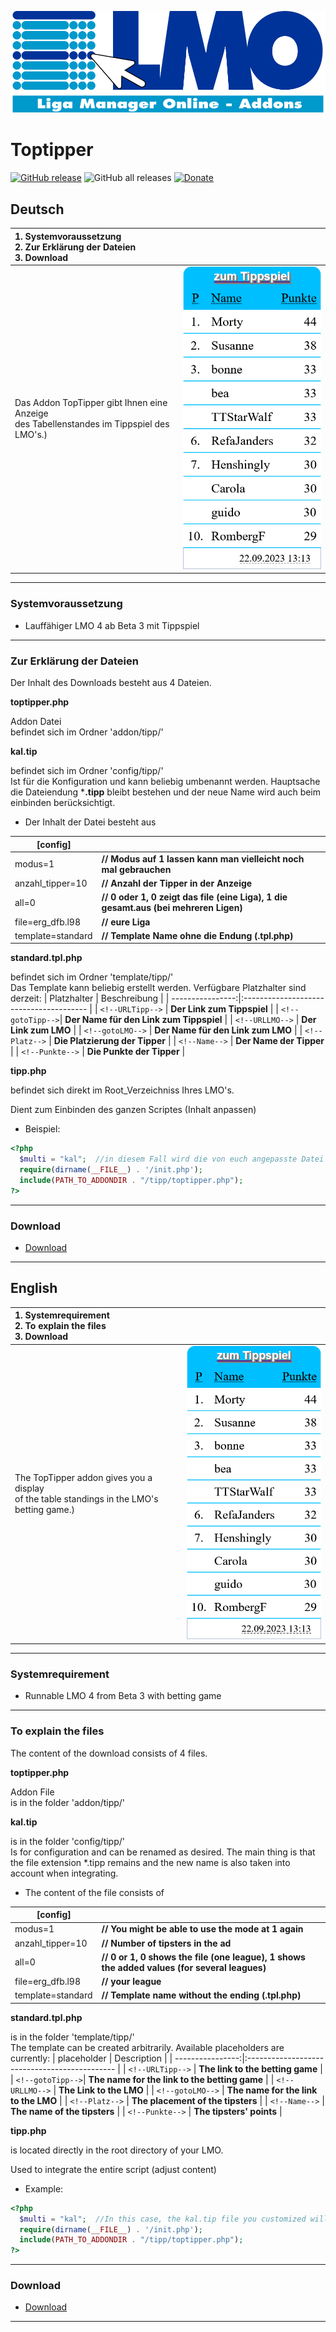 ![Addons für den LMO](https://github.com/henshingly/Toptipper/blob/main/lmo/help/media/addon.svg)
# Toptipper
[![GitHub release](https://img.shields.io/github/release/henshingly/Toptipper?include_prereleases=&sort=semver&color=blue)](https://github.com/henshingly/Toptipper/releases/)
![GitHub all releases](https://img.shields.io/github/downloads/henshingly/Toptipper/total)
[![Donate](https://img.shields.io/badge/-You%20could%20buy%20me%20a%20coffee-brown.svg)](https://www.paypal.com/paypalme/henshingly)

## Deutsch

| 1. **Systemvoraussetzung**<br/>2. **Zur Erklärung der Dateien**<br/>3. **Download**         |                                    |
|:------------------------------------------------------------------------------------------- | ---------------------------------- |
| Das Addon TopTipper gibt Ihnen eine Anzeige<br>des Tabellenstandes im Tippspiel des LMO's.) | ![](/lmo/help/media/toptipper.png) |


---

### Systemvoraussetzung

- Lauffähiger LMO 4 ab Beta 3 mit Tippspiel

---

### Zur Erklärung der Dateien

Der Inhalt des Downloads besteht aus 4 Dateien.



**toptipper.php**

Addon Datei<br>
befindet sich im Ordner 'addon/tipp/'



**kal.tip**

befindet sich im Ordner 'config/tipp/'<br>
Ist für die Konfiguration und kann beliebig umbenannt werden. Hauptsache die Dateiendung ***.tipp** bleibt bestehen und der neue Name wird auch beim einbinden berücksichtigt.  

- Der Inhalt der Datei besteht aus  

| [config]          |                                                                                      |
| ----------------- | ------------------------------------------------------------------------------------ |
| modus=1           | **// Modus auf 1 lassen kann man vielleicht noch mal gebrauchen**                    |
| anzahl_tipper=10  | **// Anzahl der Tipper in der Anzeige**                                              |
| all=0             | **// 0 oder 1, 0 zeigt das file (eine Liga), 1 die gesamt.aus (bei mehreren Ligen)** |
| file=erg_dfb.l98  | **// eure Liga**                                                                     |
| template=standard | **// Template Name ohne die Endung (.tpl.php)**                                      |



**standard.tpl.php**

befindet sich im Ordner 'template/tipp/'<br>
Das Template kann beliebig erstellt werden. Verfügbare Platzhalter sind derzeit:
| Platzhalter      | Beschreibung                            |
| ----------------:|:--------------------------------------- |
| `<!--URLTipp-->` | **Der Link zum Tippspiel**              |
| `<!--gotoTipp-->`| **Der Name für den Link zum Tippspiel** |
| `<!--URLLMO-->`  | **Der Link zum LMO**                    |
| `<!--gotoLMO-->` | **Der Name für den Link zum LMO**       |
| `<!--Platz-->`   | **Die Platzierung der Tipper**          |
| `<!--Name-->`    | **Der Name der Tipper**                 |
| `<!--Punkte-->`  | **Die Punkte der Tipper**               |



**tipp.php**

befindet sich direkt im Root_Verzeichniss Ihres LMO's.

Dient zum Einbinden des ganzen Scriptes (Inhalt anpassen)

- Beispiel:

```php
<?php
  $multi = "kal";  //in diesem Fall wird die von euch angepasste Datei kal.tip eingebunden.
  require(dirname(__FILE__) . '/init.php');
  include(PATH_TO_ADDONDIR . "/tipp/toptipper.php");
?>
```

---

### Download

- [Download](https://github.com/henshingly/Toptipper/tags)

---


## English

| 1. **Systemrequirement**<br/>2. **To explain the files**<br/>3. **Download**                  |                                    |
|:--------------------------------------------------------------------------------------------- | ---------------------------------- |
| The TopTipper addon gives you a display<br>of the table standings in the LMO's betting game.) | ![](/lmo/help/media/toptipper.png) |


---

### Systemrequirement

- Runnable LMO 4 from Beta 3 with betting game

---

### To explain the files

The content of the download consists of 4 files.



**toptipper.php**

Addon File<br>
is in the folder 'addon/tipp/'



**kal.tip**

is in the folder 'config/tipp/'<br>
Is for configuration and can be renamed as desired. The main thing is that the file extension *.tipp remains and the new name is also taken into account when integrating.  

- The content of the file consists of

| [config]          |                                                                                              |
| ----------------- | -------------------------------------------------------------------------------------------- |
| modus=1           | **// You might be able to use the mode at 1 again**                                          |
| anzahl_tipper=10  | **// Number of tipsters in the ad**                                                          |
| all=0             | **// 0 or 1, 0 shows the file (one league), 1 shows the added values ​​(for several leagues)** |
| file=erg_dfb.l98  | **// your league**                                                                           |
| template=standard | **// Template name without the ending (.tpl.php)**                                           |



**standard.tpl.php**

is in the folder 'template/tipp/'<br>
The template can be created arbitrarily. Available placeholders are currently:
| placeholder      | Description                                   |
| ----------------:|:--------------------------------------------- |
| `<!--URLTipp-->` | **The link to the betting game**              |
| `<!--gotoTipp-->`| **The name for the link to the betting game** |
| `<!--URLLMO-->`  | **The Link to the LMO**                       |
| `<!--gotoLMO-->` | **The name for the link to the LMO**          |
| `<!--Platz-->`   | **The placement of the tipsters**             |
| `<!--Name-->`    | **The name of the tipsters**                  |
| `<!--Punkte-->`  | **The tipsters' points**                      |



**tipp.php**

is located directly in the root directory of your LMO.

Used to integrate the entire script (adjust content)

- Example:

```php
<?php
  $multi = "kal";  //In this case, the kal.tip file you customized will be integrated.
  require(dirname(__FILE__) . '/init.php');
  include(PATH_TO_ADDONDIR . "/tipp/toptipper.php");
?>
```

---

### Download

- [Download](https://github.com/henshingly/Toptipper/tags)

---
